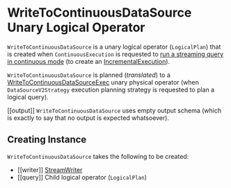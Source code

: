 # WriteToContinuousDataSource Unary Logical Operator

`WriteToContinuousDataSource` is a unary logical operator (`LogicalPlan`) that is created when `ContinuousExecution` is requested to [run a streaming query in continuous mode](ContinuousExecution.md#runContinuous) (to create an [IncrementalExecution](IncrementalExecution.md)).

`WriteToContinuousDataSource` is planned (_translated_) to a [WriteToContinuousDataSourceExec](spark-sql-streaming-WriteToContinuousDataSourceExec.md) unary physical operator (when `DataSourceV2Strategy` execution planning strategy is requested to plan a logical query).

[[output]]
`WriteToContinuousDataSource` uses empty output schema (which is exactly to say that no output is expected whatsoever).

## Creating Instance

`WriteToContinuousDataSource` takes the following to be created:

* [[writer]] [StreamWriter](spark-sql-streaming-StreamWriter.md)
* [[query]] Child logical operator (`LogicalPlan`)
